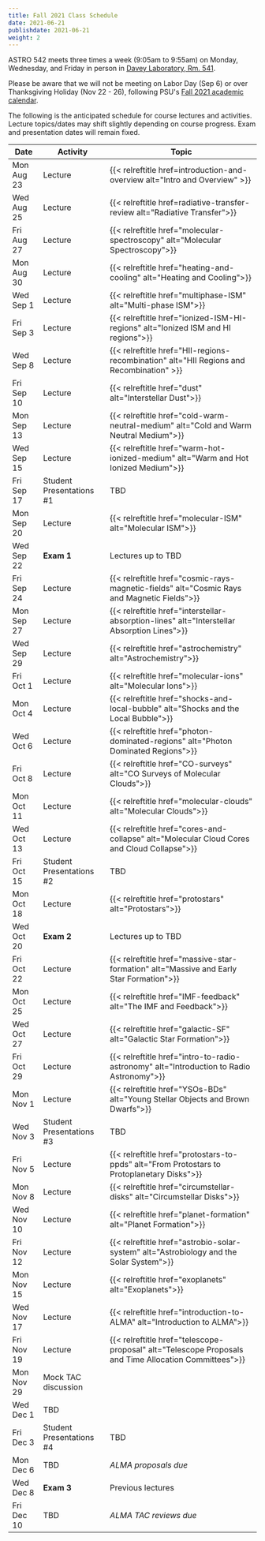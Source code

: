 ```yaml
---
title: Fall 2021 Class Schedule 
date: 2021-06-21
publishdate: 2021-06-21
weight: 2
---
```


ASTRO 542 meets three times a week (9:05am to 9:55am) on Monday, Wednesday, and Friday in person in [Davey Laboratory, Rm. 541](https://map.psu.edu/?id=1134#!m/274769?s/davey%20lab?ct/33177,25403,26748,26749,26750,27255).

Please be aware that we will not be meeting on Labor Day (Sep 6) or over Thanksgiving Holiday (Nov 22 - 26), following PSU's [Fall 2021 academic calendar](https://www.registrar.psu.edu/academic-calendars/2021-22.cfm).

The following is the anticipated schedule for course lectures and activities. Lecture topics/dates may shift slightly depending on course progress. Exam and presentation dates will remain fixed. 

| Date | Activity | Topic |
| ---  | ----     |  ---- |
| Mon Aug 23 | Lecture | {{< relreftitle href=introduction-and-overview alt="Intro and Overview" >}} |
| Wed Aug 25 | Lecture | {{< relreftitle href=radiative-transfer-review alt="Radiative Transfer">}} |
| Fri Aug 27 | Lecture | {{< relreftitle href="molecular-spectroscopy" alt="Molecular Spectroscopy">}} |
| Mon Aug 30 | Lecture | {{< relreftitle href="heating-and-cooling" alt="Heating and Cooling">}} |
| Wed Sep 1 | Lecture | {{< relreftitle href="multiphase-ISM" alt="Multi-phase ISM">}} |
| Fri Sep 3 | Lecture | {{< relreftitle href="ionized-ISM-HI-regions" alt="Ionized ISM and HI regions">}} |
| Wed Sep 8 | Lecture | {{< relreftitle href="HII-regions-recombination" alt="HII Regions and Recombination" >}} |
| Fri Sep 10 | Lecture | {{< relreftitle href="dust" alt="Interstellar Dust">}} |
| Mon Sep 13 | Lecture | {{< relreftitle href="cold-warm-neutral-medium" alt="Cold and Warm Neutral Medium">}} |
| Wed Sep 15 | Lecture | {{< relreftitle href="warm-hot-ionized-medium" alt="Warm and Hot Ionized Medium">}} |
| Fri Sep 17 | Student Presentations #1 | TBD |
| Mon Sep 20 | Lecture | {{< relreftitle href="molecular-ISM" alt="Molecular ISM">}}|
| Wed Sep 22 | **Exam 1** | Lectures up to TBD |
| Fri Sep 24 | Lecture | {{< relreftitle href="cosmic-rays-magnetic-fields" alt="Cosmic Rays and Magnetic Fields">}}|
| Mon Sep 27 | Lecture | {{< relreftitle href="interstellar-absorption-lines" alt="Interstellar Absorption Lines">}}|
| Wed Sep 29 | Lecture | {{< relreftitle href="astrochemistry" alt="Astrochemistry">}}|
| Fri Oct 1 | Lecture | {{< relreftitle href="molecular-ions" alt="Molecular Ions">}}|
| Mon Oct 4 | Lecture | {{< relreftitle href="shocks-and-local-bubble" alt="Shocks and the Local Bubble">}}|
| Wed Oct 6 | Lecture | {{< relreftitle href="photon-dominated-regions" alt="Photon Dominated Regions">}}|
| Fri Oct 8 | Lecture | {{< relreftitle href="CO-surveys" alt="CO Surveys of Molecular Clouds">}}|
| Mon Oct 11 | Lecture | {{< relreftitle href="molecular-clouds" alt="Molecular Clouds">}}|
| Wed Oct 13 | Lecture | {{< relreftitle href="cores-and-collapse" alt="Molecular Cloud Cores and Cloud Collapse">}}|
| Fri Oct 15 | Student Presentations #2 | TBD |
| Mon Oct 18 | Lecture | {{< relreftitle href="protostars" alt="Protostars">}} |
| Wed Oct 20 | **Exam 2** | Lectures up to TBD | 
| Fri Oct 22 | Lecture | {{< relreftitle href="massive-star-formation" alt="Massive and Early Star Formation">}} |
| Mon Oct 25 | Lecture | {{< relreftitle href="IMF-feedback" alt="The IMF and Feedback">}} |
| Wed Oct 27 | Lecture | {{< relreftitle href="galactic-SF" alt="Galactic Star Formation">}} |
| Fri Oct 29 | Lecture | {{< relreftitle href="intro-to-radio-astronomy" alt="Introduction to Radio Astronomy">}}|
| Mon Nov 1 | Lecture | {{< relreftitle href="YSOs-BDs" alt="Young Stellar Objects and Brown Dwarfs">}} |
| Wed Nov 3 | Student Presentations #3 | TBD | 
| Fri Nov 5 | Lecture | {{< relreftitle href="protostars-to-ppds" alt="From Protostars to Protoplanetary Disks">}} |
| Mon Nov 8 | Lecture | {{< relreftitle href="circumstellar-disks" alt="Circumstellar Disks">}} |
| Wed Nov 10 | Lecture | {{< relreftitle href="planet-formation" alt="Planet Formation">}} |
| Fri Nov 12 | Lecture | {{< relreftitle href="astrobio-solar-system" alt="Astrobiology and the Solar System">}} |
| Mon Nov 15 | Lecture | {{< relreftitle href="exoplanets" alt="Exoplanets">}} |
| Wed Nov 17 | Lecture | {{< relreftitle href="introduction-to-ALMA" alt="Introduction to ALMA">}} |
| Fri Nov 19 | Lecture | {{< relreftitle href="telescope-proposal" alt="Telescope Proposals and Time Allocation Committees">}} 
| Mon Nov 29 | Mock TAC discussion |  | 
| Wed Dec 1 | TBD | |
| Fri Dec 3 | Student Presentations #4 | TBD |
| Mon Dec 6 | TBD | *ALMA proposals due* |
| Wed Dec 8 | **Exam 3** | Previous lectures |
| Fri Dec 10 | TBD | *ALMA TAC reviews due* |
